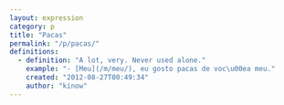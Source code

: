 ```yaml
---
layout: expression
category: p
title: "Pacas"
permalink: "/p/pacas/"
definitions:
  - definition: "A lot, very. Never used alone."
    example: "- [Meu](/m/meu/), eu gosto pacas de voc\u00ea meu."
    created: "2012-08-27T00:49:34"
    author: "kinow"
---
```


